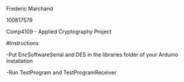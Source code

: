 Frederic Marchand

100817579

Comp4109 - Applied Cryptography Project

#Instructions

-Put EncSoftwareSerial and DES in the libraries folder of your Arduino installation

-Run TestProgram and TestProgramReceiver
